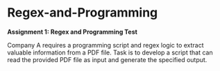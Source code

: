 # Regex-and-Programming

**Assignment 1: Regex and Programming Test**

Company A requires a programming script and regex logic to extract valuable information from a PDF
file. Task is to develop a script that can read the provided PDF file as input and generate the
specified output.

